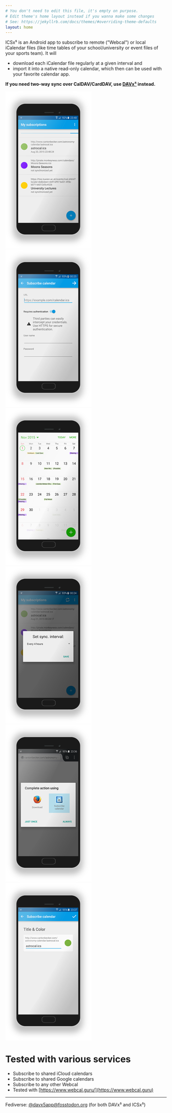 ```yaml
---
# You don't need to edit this file, it's empty on purpose.
# Edit theme's home layout instead if you wanna make some changes
# See: https://jekyllrb.com/docs/themes/#overriding-theme-defaults
layout: home
---
```


ICSx⁵ is an Android app to subscribe to remote ("Webcal") or local
iCalendar files (like time tables of your school/university or
event files of your sports team). It will

* download each iCalendar file regularly at a given interval and
* import it into a native read-only calendar, which then can be used with your favorite calendar app.

**If you need two-way sync over CalDAV/CardDAV, use [DAVx⁵](https://www.davx5.com) instead.**

![Subscribe multiple calendars and keep them up-to-date](/assets/mobile-calendars.png "Subscribe multiple calendars and keep them up-to-date")
![Easy subscription setup with optional authentication](/assets/mobile-subscribe.png "Easy subscription setup with optional authentication")
![Seamless integration with your favorite calendar apps](/assets/mobile-deviceintegration.png "Seamless integration with your favorite calendar apps")
![Automatic synchronization based on own schedule plan](/assets/mobile-setsync.png "Automatic synchronization based on own schedule plan")
![Open .ics URLs directly from within your browser](/assets/mobile-intent.png "Open .ics URLs directly from within your browser")
![Set title and color to distinguish different calendars](/assets/mobile-calsettings.png "Set title and color to distinguish different calendars")


Tested with various services
============================

* Subscribe to shared iCloud calendars
* Subscribe to shared Google calendars
* Subscribe to any other Webcal
* Tested with [https://www.webcal.guru/](https://www.webcal.guru)

---

Fediverse: <a rel="me" href="https://fosstodon.org/@davx5app">@davx5app@fosstodon.org</a> (for both DAVx⁵ and ICSx⁵)
